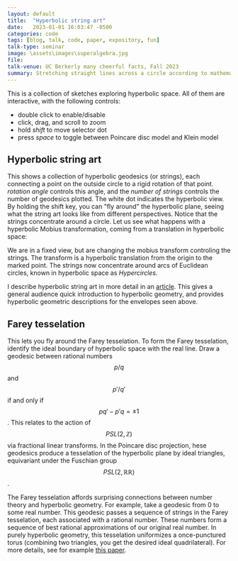 ```yaml
---
layout: default 
title:  "Hyperbolic string art"
date:   2023-01-01 16:03:47 -0500
categories: code
tags: [blog, talk, code, paper, expository, fun]
talk-type: seminar
image: \assets\images\superalgebra.jpg
file:
talk-venue: UC Berkerly many cheerful facts, Fall 2023 
summary: Stretching straight lines across a circle according to mathematical rules produces emergent patterns known as string art. We re-contextualize string art, envisioning the circle as the circle at infinity of the hyperbolic plane. The strings stretch across the Beltrami-Klein model of the hyperbolic plane, each line a hyperbolic geodesic. We examine the string art coming from M ̈obius transforms, by studying the envelope of the strings, the curve tangent to every string. We describe the envelopes of a Mobius transform in terms of the underlying hyperbolic symmetry. Elliptic Mobius transforms give hyperbolic circle envelopes, parabolic transforms give horocycles, and hyperbolic transforms give hypercircles. To visualize these envelopes, we use the Poincar ́e disc model, rendering each string as a circular arc orthogonal to the boundary. This draws all envelopes described above as Euclidean circles. We conclude with a purely aesthetic application, showing a hyperbolic string art fractal
---
```


<script language="javascript" type="text/javascript" src="/sketch/libraries/p5.min.js"></script>
<script language="javascript" type="text/javascript" src="/sketch/libraries/p5.gui.js"></script>
<script language="javascript" type="text/javascript" src="/sketch/libraries/MyGUI/MyGUI.js"></script>
<script language="javascript" type="text/javascript" src="/sketch/strings/Farey/farey.js"></script>
<script language="javascript" type="text/javascript" src="/sketch/libraries/zoom_instanced.js"></script>




This is a collection of sketches exploring hyperbolic space. All of them are interactive, with the following controls:
- double click to enable/disable
- click, drag, and scroll to zoom
- hold *shift* to move selector dot
- press *space* to toggle between Poincare disc model and Klein model

## Hyperbolic string art

<div class="container" style="
    margin-top:0% ;
    margin-bottom:0% ;
	position: relative;
    ">
    <div class="sketch" id="ellipticStringArt"></div>
</div>

This shows a collection of hyperbolic geodesics (or strings), each connecting a point on the outside circle to a rigid rotation of that point. *rotation angle* controls this angle, and the *number of strings* controls the number of geodesics plotted. The white dot indicates the hyperbolic view. By holding the shift key, you can "fly around" the hyperbolic plane, seeing what the string art looks like from different perspectives. Notice that the strings concentrate around a circle. Let us see what happens with a hyperbolic Mobius transformation, coming from a translation in hyperbolic space:

<div class="container" style="
    margin-top:0% ;
    margin-bottom:0% ;
	position: relative;
    ">
    <div class="sketch" id="loxodromicStringArt"></div>
</div>

We are in a fixed view, but are changing the mobius transform controling the strings. The transform is a hyperbolic translation from the origin to the marked point. The strings now concentrate around arcs of Euclidean circles, known in hyperbolic space as *Hypercircles*. 

I  describe hyperbolic string art in more detail in an [article](\files\hyperbolic_string_art.pdf). This gives a general audience quick introduction to hyperbolic geometry, and provides hyperbolic geometric descriptions for the envelopes seen above.

## Farey tesselation

<div class="container" style="
    margin-top:0% ;
    margin-bottom:0% ;
    ">
    <div class="sketch" id="farey"></div>
</div>

This lets you fly around the Farey tesselation. To form the Farey tesselation, identify the ideal boundary of hyperbolic space with the real line. Draw a geodesic between rational numbers $$p/q$$ and $$p'/q'$$ if and only if $$pq'-p'q=\pm 1$$. This relates to the action of $$PSL(2,\mathbb{Z})$$ via fractional linear transforms. In the Poincare disc projection,  hese geodesics produce a tesselation of the hyperbolic plane by ideal triangles, equivariant under the Fuschian group $$PSL(2,\mathbb{RR})$$. 

The Farey tesselation affords surprising connections between number theory and hyperbolic geometry. For example, take a geodesic from 0 to some real number. This geodesic passes a sequence of strings in the Farey tesselation, each associated with a rational number. These numbers form a sequence of best rational approximations of our original real number. In purely hyperbolic geometry, this tesselation uniformizes a once-punctured torus (combining two triangles, you get the desired ideal quadrilateral). For more details, see for example  [this paper](https://www.mathi.uni-heidelberg.de/~lee/Mareike02.pdf). 
